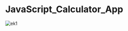 # JavaScript_Calculator_App
![ek1](https://user-images.githubusercontent.com/64458945/215745366-7d1684b8-71b8-4ad4-b719-3b2e3e531157.png)
